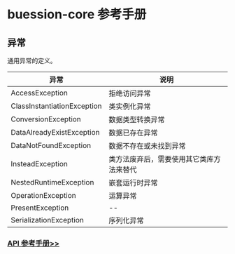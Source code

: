 # buession-core 参考手册


## 异常


通用异常的定义。


|  异常                         | 说明                               |
|  ----                        | ----                               |
| AccessException              | 拒绝访问异常                         |
| ClassInstantiationException  | 类实例化异常                         |
| ConversionException          | 数据类型转换异常                      |
| DataAlreadyExistException    | 数据已存在异常                       |
| DataNotFoundException        | 数据不存在或未找到异常                 |
| InsteadException             | 类方法废弃后，需要使用其它类库方法来替代 |
| NestedRuntimeException       | 嵌套运行时异常                        |
| OperationException           | 运算异常                             |
| PresentException             | --                                 |
| SerializationException       | 序列化异常                           |


### [API 参考手册>>](https://javadoc.io/static/com.buession/buession-core/2.2.0/com/buession/core/exception/package-summary.html)